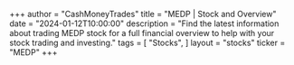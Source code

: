 +++
author = "CashMoneyTrades"
title = "MEDP | Stock and Overview"
date = "2024-01-12T10:00:00"
description = "Find the latest information about trading MEDP stock for a full financial overview to help with your stock trading and investing."
tags = [
"Stocks",
]
layout = "stocks"
ticker = "MEDP"
+++
        


    
        